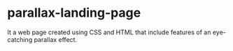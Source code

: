 # parallax-landing-page
It  a web page created using CSS and HTML that include features of an eye-catching parallax effect.
